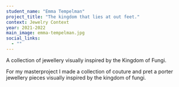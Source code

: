 ```yaml
---
student_name: "Emma Tempelman"
project_title: "The kingdom that lies at out feet."
context: Jewelry Context
year: 2021-2022
main_image: emma-tempelman.jpg
social_links:
  - ""
---
```

 A collection of jewellery visually inspired by the Kingdom of Fungi.

For my masterproject I made a collection of couture and pret a porter jewellery pieces visually inspired by the kingdom of fungi.